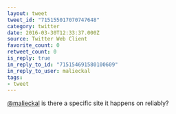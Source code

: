 ```yaml
---
layout: tweet
tweet_id: "715155017070747648"
category: twitter
date: 2016-03-30T12:33:37.000Z
source: Twitter Web Client
favorite_count: 0
retweet_count: 0
is_reply: true
in_reply_to_id: "715154691580100609"
in_reply_to_user: malieckal
tags:
- tweet
---
```


[@malieckal](https://twitter.com/@malieckal) is there a specific site it happens on reliably?
